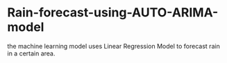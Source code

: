 # Rain-forecast-using-AUTO-ARIMA-model
the machine learning model uses Linear Regression Model to forecast rain in a certain area.
